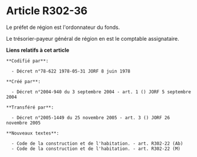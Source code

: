 # Article R302-36

Le préfet de région est l'ordonnateur du fonds.

Le trésorier-payeur général de région en est le comptable assignataire.

**Liens relatifs à cet article**

	**Codifié par**:

	  - Décret n°78-622 1978-05-31 JORF 8 juin 1978

	**Créé par**:

	  - Décret n°2004-940 du 3 septembre 2004 - art. 1 () JORF 5 septembre 2004

	**Transféré par**:

	  - Décret n°2005-1449 du 25 novembre 2005 - art. 3 () JORF 26 novembre 2005

	**Nouveaux textes**:

	  - Code de la construction et de l'habitation. - art. R302-22 (Ab)
	  - Code de la construction et de l'habitation. - art. R302-22 (M)
